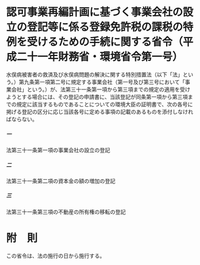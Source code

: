 # 認可事業再編計画に基づく事業会社の設立の登記等に係る登録免許税の課税の特例を受けるための手続に関する省令（平成二十一年財務省・環境省令第一号）
水俣病被害者の救済及び水俣病問題の解決に関する特別措置法（以下「法」という。）第九条第一項第二号に規定する事業会社（第一号及び第三号において「事業会社」という。）が、法第三十一条第一項から第三項までの規定の適用を受けようとする場合には、その登記の申請書に、当該登記が同条第一項から第三項までの規定に該当するものであることについての環境大臣の証明書で、次の各号に掲げる登記の区分に応じ当該各号に定める事項の記載のあるものを添付しなければならない。
##### 一
法第三十一条第一項の事業会社の設立の登記
##### 二
法第三十一条第二項の資本金の額の増加の登記
##### 三
法第三十一条第三項の不動産の所有権の移転の登記
# 附　則
この省令は、法の施行の日から施行する。
